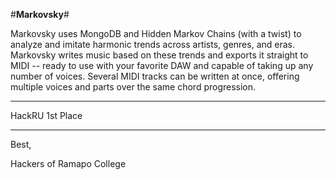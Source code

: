 
#**Markovsky**#

Markovsky uses MongoDB and Hidden Markov Chains (with a twist) to analyze and imitate harmonic trends across artists, genres, and eras.  Markovsky writes music based on these trends and exports it straight to MIDI -- ready to use with your favorite DAW and capable of taking up any number of voices.  Several MIDI tracks can be written at once, offering multiple voices and parts over the same chord progression.  

-------------------------------------------------------

HackRU 1st Place 

-------------------------------------------------------

Best, 

Hackers of Ramapo College 